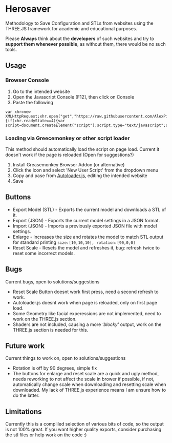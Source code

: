 # Herosaver

Methodology to Save Configuration and STLs from websites using the THREE.JS framework for academic and educational purposes.

Please **Always** think about the **developers** of such websites and try to **support them whenever possible**, as without them, there would be no such tools.

## Usage
### Browser Console
  1. Go to the intended website
  2. Open the Javascript Console [F12], then click on Console
  3. Paste the following
  
```
var xhr=new XMLHttpRequest;xhr.open("get","https://raw.githubusercontent.com/AlexPicaso/HeroForgeSaver/master/herosaver.js",true);xhr.onreadystatechange=function(){if(xhr.readyState==4){var script=document.createElement("script");script.type="text/javascript";script.text=xhr.responseText;document.body.appendChild(script)}};xhr.send(null);
```

### Loading via Greecemonkey or other script loader
This method should automatically load the script on page load. Current it doesn't work if the page is reloaded (Open for suggestions?)

1. Install Greasemonkey Browser Addon (or alternative)
2. Click the icon and select 'New User Script' from the dropdown menu
3. Copy and pase from [Autoloader.js](Autoloader.js), editing the intended website
4. Save

## Buttons
* Export Model (STL) - Exports the current model and downloads a STL of it.
* Export (JSON) - Exports the current model settings in a JSON format.
* Import (JSON) - Imports a previously exported JSON file with model settings.
* Enlarge - Increases the size and rotates the model to match STL output for standard printing ```size:[10,10,10], rotation:[90,0,0]```
* Reset Scale - Resets the model and refreshes it, bug: refresh twice to reset some incorrect models. 

## Bugs

Current bugs, open to solutions/suggestions

* Reset Scale Button doesnt work first press, need a second refresh to work. 
* Autoloader.js doesnt work when page is reloaded, only on first page load.
* Some Geometry like facial experessions are not implemented, need to work on the THREE.js section.
* Shaders are not included, causing a more _'blocky'_ output, work on the THREE.js section is needed for this.

## Future work

Current things to work on, open to solutions/suggestions

* Rotation is off by 90 degrees, simple fix
* The buttons for enlarge and reset scale are a quick and ugly method, needs reworking to not affect the scale in brower if possible, if not, automatically change scale when downloading and resetting scale when downloaded. My lack of THREE.js experience means I am unsure how to do the latter.


## Limitations

Currently this is a compliled selection of various bits of code, so the output is not 100% great. If you want higher quality exports, consider purchasing the stl files or help work on the code :)
